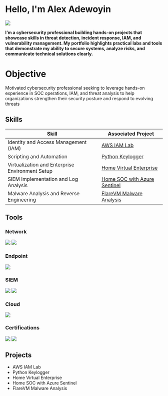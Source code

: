 # Hello, I'm Alex Adewoyin
<a href="https://www.linkedin.com/in/alexadewoyin"><img src="https://img.shields.io/badge/-LinkedIn-0072b1?&style=for-the-badge&logo=linkedin&logoColor=white" /></a>


**I’m a cybersecurity professional building hands-on projects that showcase skills in threat detection, incident response, IAM, and vulnerability management. My portfolio highlights practical labs and tools that demonstrate my ability to secure systems, analyze risks, and communicate technical solutions clearly.**



# Objective

Motivated cybersecurity professional seeking to leverage hands-on experience in SOC operations, IAM, and threat analysis to help organizations strengthen their security posture and respond to evolving threats


## Skills
| Skill                                         | Associated Project                                                                 |
|-----------------------------------------------|------------------------------------------------------------------------------------|
| Identity and Access Management (IAM)          | <a href="https://github.com/whozdae/aws-iam-lab">AWS IAM Lab</a>                   |
| Scripting and Automation                      | <a href="https://github.com/whozdae/python-keylogger">Python Keylogger</a>         |
| Virtualization and Enterprise Environment Setup | <a href="https://github.com/whozdae/home-virtual-enterprise">Home Virtual Enterprise</a> |
| SIEM Implementation and Log Analysis          | <a href="https://github.com/whozdae/home-soc-azure-sentinel">Home SOC with Azure Sentinel</a> |
| Malware Analysis and Reverse Engineering      | <a href="https://github.com/whozdae/flarevm-malware-analysis">FlareVM Malware Analysis</a> |

## Tools

### Network
<div>
    <img src="https://img.shields.io/badge/-Wireshark-1679A7?&style=for-the-badge&logo=Wireshark&logoColor=white" />
    <img src="https://img.shields.io/badge/-Suricata-EF3B2D?&style=for-the-badge&logo=Suricata&logoColor=white" />
</div>

### Endpoint
<div>
    <img src="https://img.shields.io/badge/-Microsoft_Defender_for_Endpoint-00A4EF?&style=for-the-badge&logo=Microsoft&logoColor=white" />
</div>

### SIEM
<div>
    <img src="https://img.shields.io/badge/-Microsoft_Sentinel-0078D4?&style=for-the-badge&logo=Microsoft&logoColor=white" />
    <img src="https://img.shields.io/badge/-Splunk-000000?&style=for-the-badge&logo=Splunk&logoColor=white" />
</div>

### Cloud

</div>
    <img src="https://img.shields.io/badge/-Amazon_Web_Services-232F3E?&style=for-the-badge&logo=amazon-aws&logoColor=white" />
</div>

### Certifications

<div>
    <img src="https://img.shields.io/badge/-Security%2B-FF0000?&style=for-the-badge&logo=CompTIA&logoColor=white" />
    <img src="https://img.shields.io/badge/-Google_Cybersecurity_Professional-4285F4?&style=for-the-badge&logo=google&logoColor=white" />

<div>
  
## Projects
- AWS IAM Lab
- Python Keylogger
- Home Virtual Enterprise
- Home SOC with Azure Sentinel
- FlareVM Malware Analysis

  

